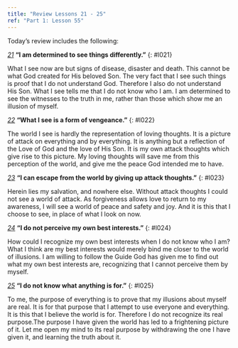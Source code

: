 ```yaml
---
title: "Review Lessons 21 - 25"
ref: "Part 1: Lesson 55"
---
```


Today’s review includes the following:

[*21*](/acim/workbook/l021/?r=1) **“I am determined to see things differently.”**
{: #l021}

What I see now are but signs of disease, disaster and death. This cannot
be what God created for His beloved Son. The very fact that I see such
things is proof that I do not understand God. Therefore I also do not
understand His Son. What I see tells me that I do not know who I am. I
am determined to see the witnesses to the truth in me, rather than those
which show me an illusion of myself.

[*22*](/acim/workbook/l022/?r=1) **“What I see is a form of vengeance.”**
{: #l022}

The world I see is hardly the representation of loving thoughts. It is a
picture of attack on everything and by everything. It is anything but a
reflection of the Love of God and the love of His Son. It is my own
attack thoughts which give rise to this picture. My loving thoughts will
save me from this perception of the world, and give me the peace God
intended me to have.

[*23*](/acim/workbook/l023/?r=1) **“I can escape from the world by giving up attack thoughts.”**
{: #l023}

Herein lies my salvation, and nowhere else. Without attack thoughts I
could not see a world of attack. As forgiveness allows love to return to
my awareness, I will see a world of peace and safety and joy. And it is
this that I choose to see, in place of what I look on now.

[*24*](/acim/workbook/l024/?r=1) **“I do not perceive my own best interests.”**
{: #l024}

How could I recognize my own best interests when I do not know who I am?
What I think are my best interests would merely bind me closer to the
world of illusions. I am willing to follow the Guide God has given me to
find out what my own best interests are, recognizing that I cannot
perceive them by myself.

[*25*](/acim/workbook/l025/?r=1) **“I do not know what anything is for.”**
{: #l025}

To me, the purpose of everything is to prove that my illusions about
myself are real. It is for that purpose that I attempt to use everyone
and everything. It is this that I believe the world is for. Therefore I
do not recognize its real purpose.The purpose I have given the world has
led to a frightening picture of it. Let me open my mind to its real
purpose by withdrawing the one I have given it, and learning the truth
about it.

